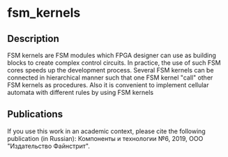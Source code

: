 # fsm_kernels
## Description
FSM kernels are FSM modules which FPGA designer can use as building blocks to create complex control circuits. In practice, the use of such FSM cores speeds up the development process. Several FSM kernels can be connected in hierarchical manner such that one FSM kernel "call" other FSM kernels as procedures. Also it is convenient to implement cellular automata with different rules by using FSM kernels

## Publications
If you use this work in an academic context, please cite the following publication (in Russian):
Компоненты и технологии №6, 2019, ООО "Издательство Файнстрит". 
